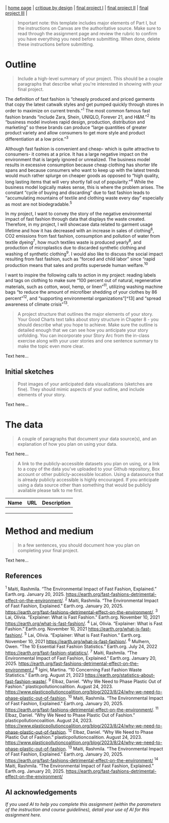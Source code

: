 | [home page](https://cmustudent.github.io/tswd-portfolio-templates/) | [critique by design](critique-by-design) | [final project I](final-project-part-one) | [final project II](final-project-part-two) | [final project III](final-project-part-three) |


> Important note: this template includes major elements of Part I, but the instructions on Canvas are the authoritative source.  Make sure to read through the assignment page and review the rubric to confirm you have everything you need before submitting.  When done, delete these instructions before submitting.

# Outline
> Include a high-level summary of your project.  This should be a couple paragraphs that describe what you're interested in showing with your final project. 
 
 The definition of fast fashion is “cheaply produced and priced garments that copy the latest catwalk styles and get pumped quickly through stores in order to maximize on current trends.”<sup>1</sup> The most common famous fast fashion brands “include Zara, Shein, UNIQLO, Forever 21, and H&M.”<sup>2</sup> Its “business model involves rapid design, production, distribution and marketing” so these brands can produce “large quantities of greater product variety and allow consumers to get more style and product differentiation at a low price.”<sup>3</sup> 
 
 Although fast fashion is convenient and cheap- which is quite attractive to consumers- it comes at a price. It has a large negative impact on the environment that is largely ignored or unrealized. The business model results in excessive consumption because cheap clothing has shorter life spans and because consumers who want to keep up with the latest trends would much rather splurge on cheaper goods as opposed to “high quality, long lasting items that will very shortly fall out of popularity.”<sup>4</sup> While the business model logically makes sense, this is where the problem arises. The constant “cycle of buying and discarding” due to fast fashion leads to “accumulating mountains of textile and clothing waste every day” especially as most are not biodegradable.<sup>5</sup>
 
 In my project, I want to convey the story of the negative environmental impact of fast fashion through data that displays the waste created. Therefore, in my project, I will showcase data related to garment usage lifetime and how it has decreased with an increase in sales of clothing<sup>6</sup>, CO2 emissions from fast fashion, consumption and pollution of water from textile dyeing<sup>7</sup>, how much textiles waste is produced yearly<sup>8</sup>, and production of microplastics due to discarded synthetic clothing and washing of synthetic clothing<sup>9</sup>. I would also like to discuss the social impact resulting from fast fashion, such as “forced and child labor” since “rapid production means that sales and profits supersede human welfare.<sup>10</sup>
 
 I want to inspire the following calls to action in my project: reading labels and tags on clothing to make sure “100 percent out of natural, regenerative materials, such as cotton, wool, hemp, or linen”<sup>11</sup>, utilizing washing machine bags “to reduce the amount of microfiber shedding of your clothes by 86 percent”<sup>12</sup>, and “supporting environmental organizations”[^13] and “spread awareness of climate crisis”<sup>13</sup>.


> A project structure that outlines the major elements of your story.  Your Good Charts text talks about story structure in Chapter 8 - you should describe what you hope to achieve.  Make sure the outline is detailed enough that we can see how you anticipate your story unfolding.  You can incorporate your Story Arc from the in-class exercise along with your user stories and one sentence summary to make the topic even more clear. 

Text here...

## Initial sketches
> Post images of your anticipated data visualizations (sketches are fine). They should mimic aspects of your outline, and include elements of your story.  

Text here...

# The data
> A couple of paragraphs that document your data source(s), and an explanation of how you plan on using your data. 

Text here...

> A link to the publicly-accessible datasets you plan on using, or a link to a copy of the data you've uploaded to your Github repository, Box account or other publicly-accessible location. Using a datasource that is already publicly accessible is highly encouraged.  If you anticipate using a data source other than something that would be publicly available please talk to me first. 

| Name | URL | Description |
|------|-----|-------------|
|      |     |             |
|      |     |             |
|      |     |             |

# Method and medium
> In a few sentences, you should document how you plan on completing your final project. 

Text here...

## References
<sup>1</sup> Maiti, Rashmila. “The Environmental Impact of Fast Fashion, Explained.” Earth.org. January 20, 2025. https://earth.org/fast-fashions-detrimental-effect-on-the-environment/.
<sup>2</sup> Maiti, Rashmila. “The Environmental Impact of Fast Fashion, Explained.” Earth.org. January 20, 2025. https://earth.org/fast-fashions-detrimental-effect-on-the-environment/. 
<sup>3</sup>  Lai, Olivia. “Explainer: What is Fast Fashion.” Earth.org. November 10, 2021 https://earth.org/what-is-fast-fashion/. 
<sup>4</sup> Lai, Olivia. “Explainer: What is Fast Fashion.” Earth.org. November 10, 2021 https://earth.org/what-is-fast-fashion/. 
<sup>5</sup>  Lai, Olivia. “Explainer: What is Fast Fashion.” Earth.org. November 10, 2021 https://earth.org/what-is-fast-fashion/. 
<sup>6</sup>  Mulhern, Owen. “The 10 Essential Fast Fashion Statistics.” Earth.org. July 24, 2022 https://earth.org/fast-fashion-statistics/. 
<sup>7</sup> Maiti, Rashmila. “The Environmental Impact of Fast Fashion, Explained.” Earth.org. January 20, 2025. https://earth.org/fast-fashions-detrimental-effect-on-the-environment./ 
<sup>8</sup>  Igini, Martina. “10 Concerning Fast Fashion Waste Statistics.” Earth.org. August 21, 2023 https://earth.org/statistics-about-fast-fashion-waste/.
<sup>9</sup> Elbaz, Daniel. “Why We Need to Phase Plastic Out of Fashion.” plasticpollutioncoalition. August 24, 2023. https://www.plasticpollutioncoalition.org/blog/2023/8/24/why-we-need-to-phase-plastic-out-of-fashion.
<sup>10</sup> Maiti, Rashmila. “The Environmental Impact of Fast Fashion, Explained.” Earth.org. January 20, 2025. https://earth.org/fast-fashions-detrimental-effect-on-the-environment/. 
<sup>11</sup> Elbaz, Daniel. “Why We Need to Phase Plastic Out of Fashion.” plasticpollutioncoalition. August 24, 2023. https://www.plasticpollutioncoalition.org/blog/2023/8/24/why-we-need-to-phase-plastic-out-of-fashion.
<sup>12</sup> Elbaz, Daniel. “Why We Need to Phase Plastic Out of Fashion.” plasticpollutioncoalition. August 24, 2023. https://www.plasticpollutioncoalition.org/blog/2023/8/24/why-we-need-to-phase-plastic-out-of-fashion.
<sup>13</sup> Maiti, Rashmila. “The Environmental Impact of Fast Fashion, Explained.” Earth.org. January 20, 2025. https://earth.org/fast-fashions-detrimental-effect-on-the-environment/ 
<sup>14</sup> Maiti, Rashmila. “The Environmental Impact of Fast Fashion, Explained.” Earth.org. January 20, 2025. https://earth.org/fast-fashions-detrimental-effect-on-the-environment/ 

## AI acknowledgements
_If you used AI to help you complete this assignment (within the parameters of the instruction and course guidelines), detail your use of AI for this assignment here._
